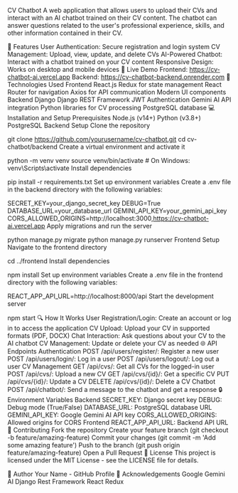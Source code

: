 CV Chatbot
A web application that allows users to upload their CVs and interact with an AI chatbot trained on their CV content. The chatbot can answer questions related to the user's professional experience, skills, and other information contained in their CV.

🌟 Features
User Authentication: Secure registration and login system
CV Management: Upload, view, update, and delete CVs
AI-Powered Chatbot: Interact with a chatbot trained on your CV content
Responsive Design: Works on desktop and mobile devices
🚀 Live Demo
Frontend: https://cv-chatbot-ai.vercel.app
Backend: https://cv-chatbot-backend.onrender.com
🔧 Technologies Used
Frontend
React.js
Redux for state management
React Router for navigation
Axios for API communication
Modern UI components
Backend
Django
Django REST Framework
JWT Authentication
Gemini AI API integration
Python libraries for CV processing
PostgreSQL database
💻 Installation and Setup
Prerequisites
Node.js (v14+)
Python (v3.8+)
PostgreSQL
Backend Setup
Clone the repository

git clone https://github.com/yourusername/cv-chatbot.git
cd cv-chatbot/backend
Create a virtual environment and activate it

python -m venv venv
source venv/bin/activate  # On Windows: venv\Scripts\activate
Install dependencies

pip install -r requirements.txt
Set up environment variables
Create a .env file in the backend directory with the following variables:

SECRET_KEY=your_django_secret_key
DEBUG=True
DATABASE_URL=your_database_url
GEMINI_API_KEY=your_gemini_api_key
CORS_ALLOWED_ORIGINS=http://localhost:3000,https://cv-chatbot-ai.vercel.app
Apply migrations and run the server

python manage.py migrate
python manage.py runserver
Frontend Setup
Navigate to the frontend directory

cd ../frontend
Install dependencies

npm install
Set up environment variables
Create a .env file in the frontend directory with the following variables:

REACT_APP_API_URL=http://localhost:8000/api
Start the development server

npm start
🔍 How It Works
User Registration/Login: Create an account or log in to access the application
CV Upload: Upload your CV in supported formats (PDF, DOCX)
Chat Interaction: Ask questions about your CV to the AI chatbot
CV Management: Update or delete your CV as needed
🌐 API Endpoints
Authentication
POST /api/users/register/: Register a new user
POST /api/users/login/: Log in a user
POST /api/users/logout/: Log out a user
CV Management
GET /api/cvs/: Get all CVs for the logged-in user
POST /api/cvs/: Upload a new CV
GET /api/cvs/{id}/: Get a specific CV
PUT /api/cvs/{id}/: Update a CV
DELETE /api/cvs/{id}/: Delete a CV
Chatbot
POST /api/chatbot/: Send a message to the chatbot and get a response
🔒 Environment Variables
Backend
SECRET_KEY: Django secret key
DEBUG: Debug mode (True/False)
DATABASE_URL: PostgreSQL database URL
GEMINI_API_KEY: Google Gemini AI API key
CORS_ALLOWED_ORIGINS: Allowed origins for CORS
Frontend
REACT_APP_API_URL: Backend API URL
🤝 Contributing
Fork the repository
Create your feature branch (git checkout -b feature/amazing-feature)
Commit your changes (git commit -m 'Add some amazing feature')
Push to the branch (git push origin feature/amazing-feature)
Open a Pull Request
📝 License
This project is licensed under the MIT License - see the LICENSE file for details.

👥 Author
Your Name - GitHub Profile
🙏 Acknowledgements
Google Gemini AI
Django Rest Framework
React
Redux
